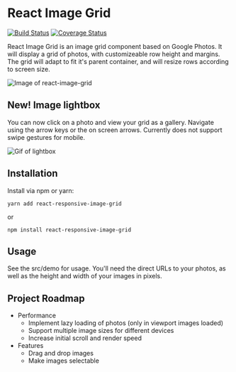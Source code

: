 
# React Image Grid

[![Build Status](https://travis-ci.com/AustinGomez/react-image-grid.svg?branch=master)](https://travis-ci.com/AustinGomez/react-image-grid) [![Coverage Status](https://coveralls.io/repos/github/AustinGomez/react-image-grid/badge.svg?branch=master)](https://coveralls.io/github/AustinGomez/react-image-grid?branch=master)

React Image Grid is an image grid component based on Google Photos. It will display a grid of photos, with customizeable row height and margins. The grid will adapt to fit it's parent container, and will resize rows according to screen size.

![Image of react-image-grid](https://i.imgur.com/KzZEowS.jpg)

## New! Image lightbox
You can now click on a photo and view your grid as a gallery. Navigate using the arrow keys or the on screen arrows. Currently does not support swipe gestures for mobile.

![Gif of lightbox](https://media.giphy.com/media/5eFuUP0hWfPRd6Yxpo/giphy.gif)

## Installation
Install via npm or yarn:

    yarn add react-responsive-image-grid
or

    npm install react-responsive-image-grid

## Usage
See the src/demo for usage. You'll need the direct URLs to your photos, as well as the height and width of your images in pixels.

## Project Roadmap
- Performance
    - Implement lazy loading of photos (only in viewport images loaded)
    - Support multiple image sizes for different devices
    - Increase initial scroll and render speed
- Features
    - Drag and drop images
    - Make images selectable

